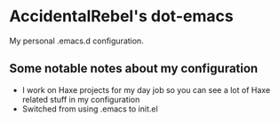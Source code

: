 # AccidentalRebel's dot-emacs
My personal .emacs.d configuration.

## Some notable notes about my configuration
  - I work on Haxe projects for my day job so you can see a lot of Haxe related stuff in my configuration
  - Switched from using .emacs to init.el
